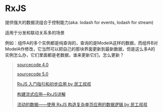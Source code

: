 # RxJS

提供强大的数据流组合于控制能力(aka: lodash for events, lodash for stream)

适用于分发和联动关系多的场景

例如：组件A的多个实例都是纯查询的，查询的是ModelA这样的数据，而组件B对ModelA作修改，它当然可以把自己的那块界面更新到最新数据，但是这么多A的实例怎么办，它们里面都是老数据，谁来更新它们，怎么更新？

> [sourcecode 4.0](https://github.com/Reactive-Extensions/RxJS)
>
> [sourcecode 5.0](https://github.com/ReactiveX/rxjs)
>
> [RxJS 入门指引和初步应用 by 民工叔叔](https://zhuanlan.zhihu.com/p/25383159)
>
> [构建流式应用—RxJS详解](https://github.com/joeyguo/blog/issues/11)
>
> [流动的数据——使用 RxJS 构造复杂单页应用的数据逻辑 by 民工叔叔](https://github.com/xufei/blog/issues/38)